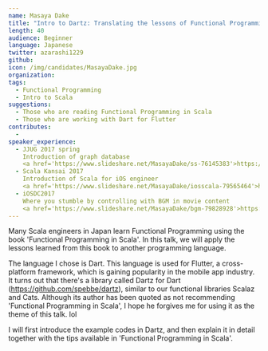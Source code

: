 ```yaml
---
name: Masaya Dake
title: "Intro to Dartz: Translating the lessons of Functional Programming in Scala"
length: 40
audience: Beginner
language: Japanese
twitter: azarashi1229
github:
icon: /img/candidates/MasayaDake.jpg
organization:
tags:
  - Functional Programming
  - Intro to Scala
suggestions:
  - Those who are reading Functional Programming in Scala
  - Those who are working with Dart for Flutter
contributes:
  - 
speaker_experience:
  - JJUG 2017 spring 
    Introduction of graph database
    <a href='https://www.slideshare.net/MasayaDake/ss-76145383'>https://www.slideshare.net/MasayaDake/ss-76145383</a>
  - Scala Kansai 2017 
    Introduction of Scala for iOS engineer
    <a href='https://www.slideshare.net/MasayaDake/iosscala-79565464'>https://www.slideshare.net/MasayaDake/iosscala-79565464</a>
  - iOSDC2017
    Where you stumble by controlling with BGM in movie content
    <a href='https://www.slideshare.net/MasayaDake/bgm-79828928'>https://www.slideshare.net/MasayaDake/bgm-79828928</a>
---
```

Many Scala engineers in Japan learn Functional Programming using the book 'Functional Programming in Scala'.
In this talk, we will apply the lessons learned from this book to another programming language.

The language I chose is Dart. This language is used for Flutter, a cross-platform framework, which is gaining popularity in the mobile app industry. It turns out that there's a library called Dartz for Dart (<a href="https://github.com/spebbe/dartz">https://github.com/spebbe/dartz</a>), similar to our functional libraries Scalaz and Cats. Although its author has been quoted as not recommending 'Functional Programming in Scala', I hope he forgives me for using it as the theme of this talk. lol

I will first introduce the example codes in Dartz, and then explain it in detail together with the tips available in 'Functional Programming in Scala'.
